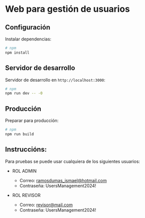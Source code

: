 # Web para gestión de usuarios

## Configuración

Instalar dependencias:

```bash
# npm
npm install
```

## Servidor de desarrollo

Servidor de desarrollo en `http://localhost:3000`:

```bash
# npm
npm run dev -- -0
```

## Producción

Preparar para producción:

```bash
# npm
npm run build
```

## Instruccións:

Para pruebas se puede usar cualquiera de los siguientes usuarios:

- ROL ADMIN
  - Correo: ramosdumas_ismael@hotmail.com
  - Contraseña: UsersManagement2024!

- ROL REVISOR
  - Correo: revisor@mail.com
  - Contraseña: UsersManagement2024!